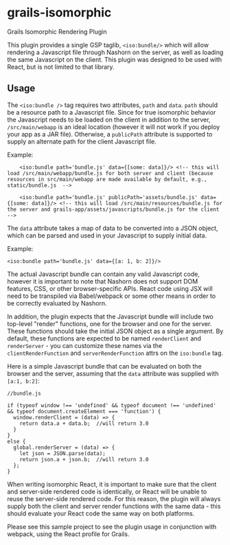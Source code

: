 # grails-isomorphic
Grails Isomorphic Rendering Plugin

This plugin provides a single GSP taglib, `<iso:bundle/>` which will allow rendering a Javascript file through Nashorn on the server, as well as loading the same Javascript on the client. This plugin was designed to be used with React, but is not limited to that library.

## Usage
The `<iso:bundle />` tag requires two attributes, `path` and `data`. `path` should be a resource path to a Javascript file. Since for true isomorphic behavior the Javascript needs to be loaded on the client in addition to the server, `/src/main/webapp` is an ideal location (however it will not work if you deploy your app as a JAR file). Otherwise, a `publicPath` attribute is supported to supply an alternate path for the client Javascript file.

Example: 

```
    <iso:bundle path='bundle.js' data={[some: data]}/> <!-- this will load /src/main/webapp/bundle.js for both server and client (because resources in src/main/webapp are made available by default, e.g., static/bundle.js  -->
    
    <iso:bundle path='bundle.js' publicPath='assets/bundle.js' data={[some: data]}/> <!-- this will load /src/main/resources/bundle.js for the server and grails-app/assets/javascripts/bundle.js for the client  -->
```

The `data` attribute takes a map of data to be converted into a JSON object, which can be parsed and used in your Javascript to supply initial data. 

Example: 

`<iso:bundle path='bundle.js' data={[a: 1, b: 2]}/>`

The actual Javascript bundle can contain any valid Javascript code, however it is important to note that Nashorn does not support DOM features, CSS, or other browser-specific APIs. React code using JSX will need to be transpiled via Babel/webpack or some other means in order to be correctly evaluated by Nashorn. 

In addition, the plugin expects that the Javascript bundle will include two top-level "render" functions, one for the browser and one for the server. These functions should take the initial JSON object as a single argument. By default, these functions are expected to be named `renderClient` and `renderServer` - you can customize these names via the `clientRenderFunction` and `serverRenderFunction` attrs on the `iso:bundle` tag.

Here is a simple Javascript bundle that can be evaluated on both the browser and the server, assuming that the `data` attribute was supplied with `[a:1, b:2]`:

```
//bundle.js

if (typeof window !== 'undefined' && typeof document !== 'undefined' && typeof document.createElement === 'function') {
  window.renderClient = (data) => {
    return data.a + data.b;  //will return 3.0
  }
}
else {
  global.renderServer = (data) => {
    let json = JSON.parse(data);
    return json.a + json.b;  //will return 3.0
  };
}
```

When writing isomorphic React, it is important to make sure that the client and server-side rendered code is identically, or React will be unable to reuse the server-side rendered code. For this reason, the plugin will always supply both the client and server render functions with the same data - this should evaluate your React code the same way on both platforms.

Please see this sample project to see the plugin usage in conjunction with webpack, using the React profile for Grails. 